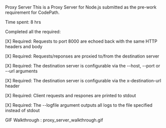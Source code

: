 Proxy Server
This is a Proxy Server for Node.js submitted as the pre-work requirement for CodePath.

Time spent: 8 hrs

Completed all the required:

[X] Required: Requests to port 8000 are echoed back with the same HTTP headers and body

[X] Required: Requests/reponses are proxied to/from the destination server

[X] Required: The destination server is configurable via the --host, --port or --url arguments

[X] Required: The destination server is configurable via the x-destination-url header

[X] Required: Client requests and respones are printed to stdout

[X] Required: The --logfile argument outputs all logs to the file specified instead of stdout

GIF Walkthrough :  proxy_server_walkthrough.gif



